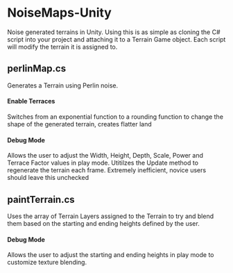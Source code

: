 # NoiseMaps-Unity

Noise generated terrains in Unity. Using this is as simple as cloning the C# script into your project and attaching it to a Terrain Game object. Each script will modify the terrain it is assigned to.

## perlinMap.cs
Generates a Terrain using Perlin noise.
#### Enable Terraces
Switches from an exponential function to a rounding function to change the shape of the generated terrain, creates flatter land
#### Debug Mode
Allows the user to adjust the Width, Height, Depth, Scale, Power and Terrace Factor values in play mode. Utitilzes the Update method to regenerate the terrain each frame. Extremely inefficient, novice users should leave this unchecked

## paintTerrain.cs
Uses the array of Terrain Layers assigned to the Terrain to try and blend them based on the starting and ending heights defined by the user.
#### Debug Mode
Allows the user to adjust the starting and ending heights in play mode to customize texture blending. 
